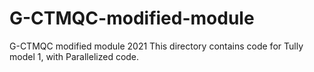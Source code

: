 # G-CTMQC-modified-module
G-CTMQC modified module 2021
This directory contains code for Tully model 1, with Parallelized code.
